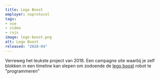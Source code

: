 ```yaml
---
title: Lego Boost
employer: noprotocol
tags:
- vue
- video
- rxjs
image: lego-boost.png
alt: Lego Boost
released: "2018-04"
---
```


Verreweg het leukste project van 2018. Een campagne site waarbij je zelf blokken in een timeline kan slepen om zodoende de [lego boost](https://lego-boost.nl) robot te "programmeren"
